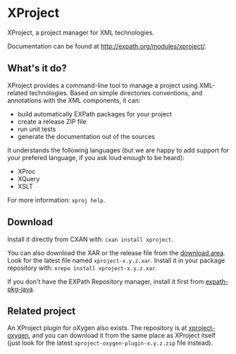 # XProject

XProject, a project manager for XML technologies.

Documentation can be found at http://expath.org/modules/xproject/.


## What's it do?

XProject provides a command-line tool to manage a project using
XML-related technologies.  Based on simple directories conventions,
and annotations with the XML components, it can:

- build automatically EXPath packages for your project
- create a release ZIP file
- run unit tests
- generate the documentation out of the sources

It understands the following languages (but we are happy to add
support for your prefered language, if you ask loud enough to be
heard):

- XProc
- XQuery
- XSLT

For more information: `xproj help`.


## Download

Install it directly from CXAN with: `cxan install xproject`.

You can also download the XAR or the release file from the [download
area](http://code.google.com/p/expath-pkg/downloads).  Look for the
latest file named `xproject-x.y.z.xar`.  Install it in your package
repository with: `xrepo install xproject-x.y.z.xar`.

If you don't have the EXPath Repository manager, install it first from
[expath-pkg-java](https://github.com/fgeorges/expath-pkg-java).


## Related project

An XProject plugin for oXygen also exists.  The repository is at
[xproject-oxygen](https://github.com/fgeorges/xproject-oxygen), and
you can download it from the same place as XProject itself (just look
for the latest `xproject-oxygen-plugin-x.y.z.zip` file instead).
